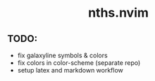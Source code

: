 <h1 align="center">nths.nvim</h1> 


## TODO:
- fix galaxyline symbols & colors
- fix colors in color-scheme (separate repo)
- setup latex and markdown workflow

